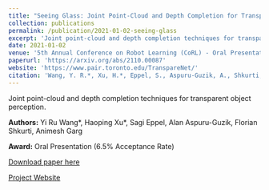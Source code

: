 ```yaml
---
title: "Seeing Glass: Joint Point-Cloud and Depth Completion for Transparent Objects"
collection: publications
permalink: /publication/2021-01-02-seeing-glass
excerpt: 'Joint point-cloud and depth completion techniques for transparent object perception.'
date: 2021-01-02
venue: '5th Annual Conference on Robot Learning (CoRL) - Oral Presentation (6.5% Acceptance Rate)'
paperurl: 'https://arxiv.org/abs/2110.00087'
website: 'https://www.pair.toronto.edu/TranspareNet/'
citation: 'Wang, Y. R.*, Xu, H.*, Eppel, S., Aspuru-Guzik, A., Shkurti, F., & Garg, A. (2021). Seeing Glass: Joint Point-Cloud and Depth Completion for Transparent Objects. <i>5th Annual Conference on Robot Learning (CoRL)</i>.'
---
```

Joint point-cloud and depth completion techniques for transparent object perception.

**Authors:** Yi Ru Wang*, Haoping Xu*, Sagi Eppel, Alan Aspuru-Guzik, Florian Shkurti, Animesh Garg

**Award:** Oral Presentation (6.5% Acceptance Rate)

[Download paper here](https://arxiv.org/abs/2110.00087)

[Project Website](https://www.pair.toronto.edu/TranspareNet/) 